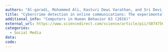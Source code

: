 ```yaml
---
authors: "Al-garadi, Mohammed Ali, Kasturi Dewi Varathan, and Sri Devi Ravana"
title: "Cybercrime detection in online communications: The experimental case of cyberbullying detection in the Twitter network"
additional_info: "Computers in Human Behavior 63 (2016)"
external_url: https://www.sciencedirect.com/science/article/pii/S0747563216303788
categories:
  - Social Media
data:
code:
---
```

